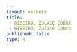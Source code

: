 ```yaml
---
layout: verbete
title:
 - RIBEIRO, ZULAIE COBRA
 - RIBEIRO, Zulaiê Cobra
published: false
type: R
---
```


